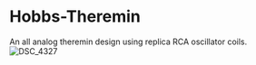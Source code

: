 # Hobbs-Theremin
An all analog theremin design using replica RCA oscillator coils.  
![DSC_4327](https://github.com/miotislucifugis/Hobbs-Theremin/assets/20709580/6c736573-2f21-47df-9bd4-19d2bbee3353)
